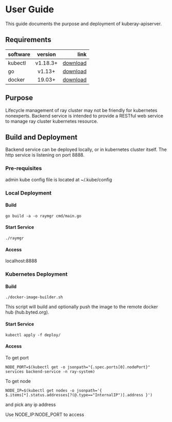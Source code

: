 # User Guide

This guide documents the purpose and deployment of kuberay-apiserver.

## Requirements

| software | version  |                                                                link |
| :------- | :------: | ------------------------------------------------------------------: |
| kubectl  | v1.18.3+ | [download](https://kubernetes.io/docs/tasks/tools/install-kubectl/) |
| go       |  v1.13+  |                                  [download](https://golang.org/dl/) |
| docker   |  19.03+  |                        [download](https://docs.docker.com/install/) |

## Purpose
Lifecycle management of ray cluster may not be friendly for kubernetes nonexperts.
Backend service is intended to provide a RESTful web service to manage ray cluster kubernetes resource.

## Build and Deployment
Backend service can be deployed locally, or in kubernetes cluster itself. The http service is listening on port 8888.

### Pre-requisites
admin kube config file is located at ~/.kube/config

### Local Deployment
#### Build
```
go build -a -o raymgr cmd/main.go
```

#### Start Service
```
./raymgr
```
#### Access
localhost:8888

### Kubernetes Deployment
#### Build
```
./docker-image-builder.sh
```
This script will build and optionally push the image to the remote docker hub (hub.byted.org).
#### Start Service
```
kubectl apply -f deploy/
```
#### Access
To get port 

```
NODE_PORT=$(kubectl get -o jsonpath="{.spec.ports[0].nodePort}" services backend-service -n ray-system)
```
To get node
```
NODE_IP=$(kubectl get nodes -o jsonpath='{ $.items[*].status.addresses[?(@.type=="InternalIP")].address }')
```
and pick any ip address

Use NODE_IP:NODE_PORT to access